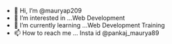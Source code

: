 - 👋 Hi, I’m @mauryap209
- 👀 I’m interested in ...Web Development
- 🌱 I’m currently learning ...Web Development Training
- 📫 How to reach me ... Insta id  @pankaj_maurya89

<!---
mauryap209/mauryap209 is a ✨ special ✨ repository because its `README.md` (this file) appears on your GitHub profile.
You can click the Preview link to take a look at your changes.
--->
